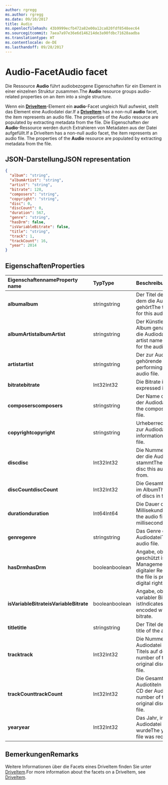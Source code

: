 ```yaml
---
author: rgregg
ms.author: rgregg
ms.date: 09/10/2017
title: Audio
ms.openlocfilehash: 43b9999ecfb472a82e00a12ca820fdf8548eec64
ms.sourcegitcommit: 7aea7a97e36e6d146214de3a90fdbc71628aadba
ms.translationtype: HT
ms.contentlocale: de-DE
ms.lasthandoff: 09/28/2017
---
```

# <a name="audio-facet"></a><span data-ttu-id="e09e9-102">Audio-Facet</span><span class="sxs-lookup"><span data-stu-id="e09e9-102">Audio facet</span></span>

<span data-ttu-id="e09e9-103">Die Ressource **Audio** führt audiobezogene Eigenschaften für ein Element in einer einzelnen Struktur zusammen.</span><span class="sxs-lookup"><span data-stu-id="e09e9-103">The **Audio** resource groups audio-related properties on an item into a single structure.</span></span>

<span data-ttu-id="e09e9-104">Wenn ein [**DriveItem**](driveitem.md)-Element ein **audio**-Facet ungleich Null aufweist, stellt das Element eine Audiodatei dar.</span><span class="sxs-lookup"><span data-stu-id="e09e9-104">If a [**DriveItem**](driveitem.md) has a non-null **audio** facet, the item represents an audio file. The properties of the Audio resource are populated by extracting metadata from the file.</span></span>
<span data-ttu-id="e09e9-105">Die Eigenschaften der **Audio**-Ressource werden durch Extrahieren von Metadaten aus der Datei aufgefüllt.</span><span class="sxs-lookup"><span data-stu-id="e09e9-105">If a DriveItem has a non-null audio facet, the item represents an audio file. The properties of the **Audio** resource are populated by extracting metadata from the file.</span></span> 

## <a name="json-representation"></a><span data-ttu-id="e09e9-106">JSON-Darstellung</span><span class="sxs-lookup"><span data-stu-id="e09e9-106">JSON representation</span></span>

<!-- { "blockType": "resource", "@odata.type": "microsoft.graph.audio" } -->
```json
{
  "album": "string",
  "albumArtist": "string",
  "artist": "string",
  "bitrate": 128,
  "composers": "string",
  "copyright": "string",
  "disc": 0,
  "discCount": 0,
  "duration": 567,
  "genre": "string",
  "hasDrm": false,
  "isVariableBitrate": false,
  "title": "string",
  "track": 1,
  "trackCount": 16,
  "year": 2014
}
```

## <a name="properties"></a><span data-ttu-id="e09e9-107">Eigenschaften</span><span class="sxs-lookup"><span data-stu-id="e09e9-107">Properties</span></span>

| <span data-ttu-id="e09e9-108">Eigenschaftenname</span><span class="sxs-lookup"><span data-stu-id="e09e9-108">Property name</span></span>         | <span data-ttu-id="e09e9-109">Typ</span><span class="sxs-lookup"><span data-stu-id="e09e9-109">Type</span></span>    | <span data-ttu-id="e09e9-110">Beschreibung</span><span class="sxs-lookup"><span data-stu-id="e09e9-110">Description</span></span>                                                          |
|:----------------------|:--------|:---------------------------------------------------------------------|
| <span data-ttu-id="e09e9-111">**album**</span><span class="sxs-lookup"><span data-stu-id="e09e9-111">**album**</span></span>             | <span data-ttu-id="e09e9-112">string</span><span class="sxs-lookup"><span data-stu-id="e09e9-112">string</span></span>  | <span data-ttu-id="e09e9-113">Der Titel des Albums, zu dem die Audiodatei gehört</span><span class="sxs-lookup"><span data-stu-id="e09e9-113">The title of the album for this audio file.</span></span>                          |
| <span data-ttu-id="e09e9-114">**albumArtist**</span><span class="sxs-lookup"><span data-stu-id="e09e9-114">**albumArtist**</span></span>       | <span data-ttu-id="e09e9-115">string</span><span class="sxs-lookup"><span data-stu-id="e09e9-115">string</span></span>  | <span data-ttu-id="e09e9-116">Der Künstler, der für das Album genannt ist, zu dem die Audiodatei gehört</span><span class="sxs-lookup"><span data-stu-id="e09e9-116">The artist named on the album for the audio file.</span></span>                    |
| <span data-ttu-id="e09e9-117">**artist**</span><span class="sxs-lookup"><span data-stu-id="e09e9-117">**artist**</span></span>            | <span data-ttu-id="e09e9-118">string</span><span class="sxs-lookup"><span data-stu-id="e09e9-118">string</span></span>  | <span data-ttu-id="e09e9-119">Der zur Audiodatei gehörende Künstler</span><span class="sxs-lookup"><span data-stu-id="e09e9-119">The performing artist for the audio file.</span></span>                            |
| <span data-ttu-id="e09e9-120">**bitrate**</span><span class="sxs-lookup"><span data-stu-id="e09e9-120">**bitrate**</span></span>           | <span data-ttu-id="e09e9-121">Int32</span><span class="sxs-lookup"><span data-stu-id="e09e9-121">Int32</span></span>   | <span data-ttu-id="e09e9-122">Die Bitrate in KBit/s</span><span class="sxs-lookup"><span data-stu-id="e09e9-122">Bitrate expressed in kbps.</span></span>                                           |
| <span data-ttu-id="e09e9-123">**composers**</span><span class="sxs-lookup"><span data-stu-id="e09e9-123">**composers**</span></span>         | <span data-ttu-id="e09e9-124">string</span><span class="sxs-lookup"><span data-stu-id="e09e9-124">string</span></span>  | <span data-ttu-id="e09e9-125">Der Name des Komponisten der Audiodatei</span><span class="sxs-lookup"><span data-stu-id="e09e9-125">The name of the composer of the audio file.</span></span>                          |
| <span data-ttu-id="e09e9-126">**copyright**</span><span class="sxs-lookup"><span data-stu-id="e09e9-126">**copyright**</span></span>         | <span data-ttu-id="e09e9-127">string</span><span class="sxs-lookup"><span data-stu-id="e09e9-127">string</span></span>  | <span data-ttu-id="e09e9-128">Urheberrechtsinformationen zur Audiodatei</span><span class="sxs-lookup"><span data-stu-id="e09e9-128">Copyright information for the audio file.</span></span>                            |
| <span data-ttu-id="e09e9-129">**disc**</span><span class="sxs-lookup"><span data-stu-id="e09e9-129">**disc**</span></span>              | <span data-ttu-id="e09e9-130">Int32</span><span class="sxs-lookup"><span data-stu-id="e09e9-130">Int32</span></span>   | <span data-ttu-id="e09e9-131">Die Nummer der CD, von der die Audiodatei stammt</span><span class="sxs-lookup"><span data-stu-id="e09e9-131">The number of the disc this audio file came from.</span></span>                    |
| <span data-ttu-id="e09e9-132">**discCount**</span><span class="sxs-lookup"><span data-stu-id="e09e9-132">**discCount**</span></span>         | <span data-ttu-id="e09e9-133">Int32</span><span class="sxs-lookup"><span data-stu-id="e09e9-133">Int32</span></span>   | <span data-ttu-id="e09e9-134">Die Gesamtanzahl von CDs im Album</span><span class="sxs-lookup"><span data-stu-id="e09e9-134">The total number of discs in this album.</span></span>                             |
| <span data-ttu-id="e09e9-135">**duration**</span><span class="sxs-lookup"><span data-stu-id="e09e9-135">**duration**</span></span>          | <span data-ttu-id="e09e9-136">Int64</span><span class="sxs-lookup"><span data-stu-id="e09e9-136">Int64</span></span>   | <span data-ttu-id="e09e9-137">Die Dauer der Audiodatei in Millisekunden</span><span class="sxs-lookup"><span data-stu-id="e09e9-137">Duration of the audio file, expressed in milliseconds</span></span>                |
| <span data-ttu-id="e09e9-138">**genre**</span><span class="sxs-lookup"><span data-stu-id="e09e9-138">**genre**</span></span>             | <span data-ttu-id="e09e9-139">string</span><span class="sxs-lookup"><span data-stu-id="e09e9-139">string</span></span>  | <span data-ttu-id="e09e9-140">Das Genre der Audiodatei</span><span class="sxs-lookup"><span data-stu-id="e09e9-140">The genre of this audio file.</span></span>                                        |
| <span data-ttu-id="e09e9-141">**hasDrm**</span><span class="sxs-lookup"><span data-stu-id="e09e9-141">**hasDrm**</span></span>            | <span data-ttu-id="e09e9-142">boolean</span><span class="sxs-lookup"><span data-stu-id="e09e9-142">boolean</span></span> | <span data-ttu-id="e09e9-143">Angabe, ob die Datei DRM-geschützt ist (Digital Rights Management, Verwaltung digitaler Rechte)</span><span class="sxs-lookup"><span data-stu-id="e09e9-143">Indicates if the file is protected with digital rights management.</span></span>   |
| <span data-ttu-id="e09e9-144">**isVariableBitrate**</span><span class="sxs-lookup"><span data-stu-id="e09e9-144">**isVariableBitrate**</span></span> | <span data-ttu-id="e09e9-145">boolean</span><span class="sxs-lookup"><span data-stu-id="e09e9-145">boolean</span></span> | <span data-ttu-id="e09e9-146">Angabe, ob die Datei mit variabler Bitrate codiert ist</span><span class="sxs-lookup"><span data-stu-id="e09e9-146">Indicates if the file is encoded with a variable bitrate.</span></span>            |
| <span data-ttu-id="e09e9-147">**title**</span><span class="sxs-lookup"><span data-stu-id="e09e9-147">**title**</span></span>             | <span data-ttu-id="e09e9-148">string</span><span class="sxs-lookup"><span data-stu-id="e09e9-148">string</span></span>  | <span data-ttu-id="e09e9-149">Der Titel der Audiodatei</span><span class="sxs-lookup"><span data-stu-id="e09e9-149">The title of the audio file.</span></span>                                         |
| <span data-ttu-id="e09e9-150">**track**</span><span class="sxs-lookup"><span data-stu-id="e09e9-150">**track**</span></span>             | <span data-ttu-id="e09e9-151">Int32</span><span class="sxs-lookup"><span data-stu-id="e09e9-151">Int32</span></span>   | <span data-ttu-id="e09e9-152">Die Nummer des der Audiodatei entsprechenden Titels auf der Quell-CD</span><span class="sxs-lookup"><span data-stu-id="e09e9-152">The number of the track on the original disc for this audio file.</span></span>    |
| <span data-ttu-id="e09e9-153">**trackCount**</span><span class="sxs-lookup"><span data-stu-id="e09e9-153">**trackCount**</span></span>        | <span data-ttu-id="e09e9-154">Int32</span><span class="sxs-lookup"><span data-stu-id="e09e9-154">Int32</span></span>   | <span data-ttu-id="e09e9-155">Die Gesamtanzahl von Audiotiteln auf der Quell-CD der Audiodatei</span><span class="sxs-lookup"><span data-stu-id="e09e9-155">The total number of tracks on the original disc for this audio file.</span></span> |
| <span data-ttu-id="e09e9-156">**year**</span><span class="sxs-lookup"><span data-stu-id="e09e9-156">**year**</span></span>              | <span data-ttu-id="e09e9-157">Int32</span><span class="sxs-lookup"><span data-stu-id="e09e9-157">Int32</span></span>   | <span data-ttu-id="e09e9-158">Das Jahr, in dem die Audiodatei aufgenommen wurde</span><span class="sxs-lookup"><span data-stu-id="e09e9-158">The year the audio file was recorded.</span></span>                                |

[item-resource]: ../resources/driveitem.md

## <a name="remarks"></a><span data-ttu-id="e09e9-159">Bemerkungen</span><span class="sxs-lookup"><span data-stu-id="e09e9-159">Remarks</span></span>

<span data-ttu-id="e09e9-160">Weitere Informationen über die Facets eines DriveItem finden Sie unter [DriveItem](driveitem.md).</span><span class="sxs-lookup"><span data-stu-id="e09e9-160">For more information about the facets on a DriveItem, see [DriveItem](driveitem.md).</span></span>

<!-- {
  "type": "#page.annotation",
  "description": "The audio facet provides information about music or audio metadata.",
  "keywords": "music,audio,metadata,onedrive",
  "section": "documentation",
  "tocPath": "Facets/Audio"
} -->
